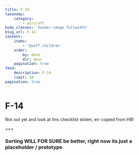 ```yaml
---
title: F-14
taxonomy:
    category:
        - aircraft
body_classes: 'header-image fullwidth'
blog_url: F-14
content:
    items:
        - '@self.children'
    order:
        by: date
        dir: desc
    pagination: true
feed:
    description: F-14
    limit: 10
pagination: true
---
```


# F-14
Not out yet and look at this checklist stolen, err copied from HB!

===

### Sorting WILL FOR SURE be better,  right now its just a placeholder / prototype

